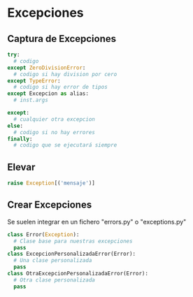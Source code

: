 # Excepciones

## Captura de Excepciones

```python
try:
  # codigo
except ZeroDivisionError:
  # codigo si hay division por cero
except TypeError:
  # codigo si hay error de tipos
except Excepcion as alias:
  # inst.args

except:
  # cualquier otra excepcion
else:
  # codigo si no hay errores
finally:
  # codigo que se ejecutará siempre

```

## Elevar 
```python
raise Exception[('mensaje')]
```

## Crear Excepciones
Se suelen integrar en un fichero "errors.py" o "exceptions.py"
```python
class Error(Exception):
  # Clase base para nuestras excepciones
  pass
class ExcepcionPersonalizadaError(Error):
  # Una clase personalizada
  pass
class OtraExcepcionPersonalizadaError(Error):
  # Otra clase personalizada
  pass
```
